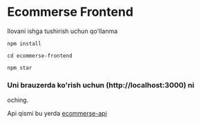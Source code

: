 # Ecommerse Frontend
<p>Ilovani ishga tushirish uchun qo'llanma</p>

```
npm install
```

```
cd ecommerse-frontend
```

```
npm star
```



### Uni brauzerda ko'rish uchun (http://localhost:3000) ni
oching.

<p>Api qismi bu yerda <a href="https://github.com/rshehroz1/ecommerse-api">ecommerse-api</a></p>